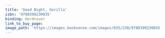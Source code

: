 ```yaml
---
title: 'Good Night, Gorilla'
isbn: '9780399230035'
binding: Hardcover
link_to_buy_page:
image_path: 'https://images.booksense.com/images/035/230/9780399230035.jpg'
---
```


